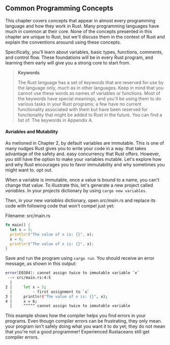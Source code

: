 ## Common Programming Concepts

This chapter covers concepts that appear in almost every programming language and how they work in Rust. Many programming languages have much in common at their core. None of the concepts presented in this chapter are unique to Rust, but we'll discuss them in the context of Rust and explain the conventions arouund using these concepts.

Specifically, you'll learn about variables, basic types, functions, comments, and control flow. These foundations will be in every Rust program, and learning them early will give you a strong core to start from.

> **Keywords**
>
> The Rust language has a set of *keywords* that are reserved for use by the language only, much as in other languages. Keep in mind that you cannot use these words as names of variables or functions. Most of the keywords have special meanings, and you'll be using them to do various tasks in your Rust programs; a few have no current functionality associated with them but have been reserved for funcitonality that might be added to Rust in the future. You can find a list of. The keywords in Appendix A.

#### Avriables and Mutability

As metioned in Chapter 2, by default variables are immutable. This is one of many nudges Rust gives you to write your code in a way. that takes advantage of the safety and. easy concurrency that Rust offers. However,  you still have the option to make your variables mutable. Let's explore how and why Rust encourages you to favor immutability and why sometimes you might want to. opt out.

When a variable is immutable, once a value is bound to a name, you can't change that value. To illustrate this, let's generate a new project called *variables*. In your *projects* dictionary by using `cargo new variables`.

Then, in your new *variables* dictionary, open *src/main.rs* and replace its code with following code that won't compel just yet:

Filename: src/main.rs

```rust
fn main() {
  let x = 5;
  println!("The value of x is: {}", x);
  x = 6;
  println!("The value of x is: {}", x);
}
```

Save and run the program using `cargo run`. You should receive an error message, as shown in this output:

```bash
error[E0384]: cannot assign twice to immutable variable `x`
 --> src/main.rs:4:5
  |
2 |     let x = 5;
  |         - first assignment to `x`
3 |     println!("The value of x is: {}", x);
4 |     x = 6;
  |     ^^^^^ cannot assign twice to immutable variable
```

 This example shows how the compiler helps you find errors in your programs. Even thougn compiler errors can be frustrating, they  only mean. your program isn't safely doing what you want it to do yet; they do not mean that you're not a good programmer! Experienced Rustaceans still get compiler errors.

